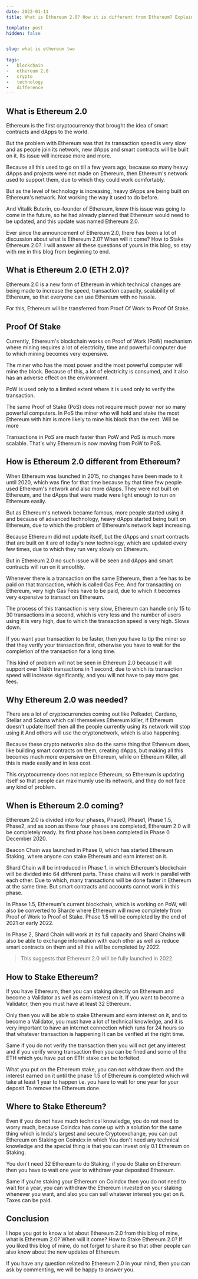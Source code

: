 ```yaml
---
date: 2022-01-11
title: What is Ethereum 2.0? How it is different from Ethereum? Explained.

template: post
hidden: false


slug: what is ethereum two
  
tags:
-   blockchain
-   ethereum 2.0
-   crypto
-   technology
-   difference
---
```

<!-- more -->


<!-- more -->



## What is Ethereum 2.0

Ethereum is the first cryptocurrency that brought the idea of ​​smart contracts and dApps to the world.

But the problem with Ethereum was that its transaction speed is very slow and as people join its network, new dApps and smart contracts will be built on it. Its issue will increase more and more.

Because all this used to go on till a few years ago, because so many heavy dApps and projects were not made on Ethereum, then Ethereum's network used to support them, due to which they could work comfortably. 

But as the level of technology is increasing, heavy dApps are being built on Ethereum's network. Not working the way it used to do before.

And Vitalik Buterin, co-founder of Ethereum, knew this issue was going to come in the future, so he had already planned that Ethereum would need to be updated, and this update was named Ethereum 2.0.

Ever since the announcement of Ethereum 2.0, there has been a lot of discussion about what is Ethereum 2.0? When will it come? How to Stake Ethereum 2.0?. I will answer all these questions of yours in this blog, so stay with me in this blog from beginning to end.

## What is Ethereum 2.0 (ETH 2.0)?

Ethereum 2.0 is a new form of Ethereum in which technical changes are being made to increase the speed, transaction capacity, scalability of Ethereum, so that everyone can use Ethereum with no hassle.

For this, Ethereum will be transferred from Proof Of Work to Proof Of Stake.

## Proof Of Stake

Currently, Ethereum's blockchain works on Proof of Work (PoW) mechanism where mining requires a lot of electricity, time and powerful computer due to which mining becomes very expensive.

The miner who has the most power and the most powerful computer will mine the block. Because of this, a lot of electricity is consumed, and it also has an adverse effect on the environment.

PoW is used only to a limited extent where it is used only to verify the transaction.

The same Proof of Stake (PoS) does not require much power nor so many powerful computers. In PoS the miner who will hold and stake the most Ethereum with him is more likely to mine his block than the rest. Will be more

Transactions in PoS are much faster than PoW and PoS is much more scalable. That's why Ethereum is now moving from PoW to PoS.

## How is Ethereum 2.0 different from Ethereum?

When Ethereum was launched in 2015, no changes have been made to it until 2020, which was fine for that time because by that time few people used Ethereum's network and also more dApps. They were not built on Ethereum, and the dApps that were made were light enough to run on Ethereum easily.

But as Ethereum's network became famous, more people started using it and because of advanced technology, heavy dApps started being built on Ethereum, due to which the problem of Ethereum's network kept increasing.

Because Ethereum did not update itself, but the dApps and smart contracts that are built on it are of today's new technology, which are updated every few times, due to which they run very slowly on Ethereum.

But in Ethereum 2.0 no such issue will be seen and dApps and smart contracts will run on it smoothly.

Whenever there is a transaction on the same Ethereum, then a fee has to be paid on that transaction, which is called Gas Fee. And for transacting on Ethereum, very high Gas Fees have to be paid, due to which it becomes very expensive to transact on Ethereum.

The process of this transaction is very slow, Ethereum can handle only 15 to 30 transactions in a second, which is very less and the number of users using it is very high, due to which the transaction speed is very high. Slows down.

If you want your transaction to be faster, then you have to tip the miner so that they verify your transaction first, otherwise you have to wait for the completion of the transaction for a long time.

This kind of problem will not be seen in Ethereum 2.0 because it will support over 1 lakh transactions in 1 second, due to which its transaction speed will increase significantly, and you will not have to pay more gas fees.

## Why Ethereum 2.0 was needed?

There are a lot of cryptocurrencies coming out like Polkadot, Cardano, Stellar and Solana which call themselves Ethereum killer, if Ethereum doesn't update itself then all the people currently using its network will stop using it And others will use the cryptonetwork, which is also happening.

Because these crypto networks also do the same thing that Ethereum does, like building smart contracts on them, creating dApps, but making all this becomes much more expensive on Ethereum, while on Ethereum Killer, all this is made easily and in less cost.

This cryptocurrency does not replace Ethereum, so Ethereum is updating itself so that people can maximumly use its network, and they do not face any kind of problem.

## When is Ethereum 2.0 coming?

Ethereum 2.0 is divided into four phases, Phase0, Phase1, Phase 1.5, Phase2, and as soon as these four phases are completed, Ethereum 2.0 will be completely ready. Its first phase has been completed in Phase 0 December 2020.

Beacon Chain was launched in Phase 0, which has started Ethereum Staking, where anyone can stake Ethereum and earn interest on it.

Shard Chain will be introduced in Phase 1, in which Ethereum's blockchain will be divided into 64 different parts. These chains will work in parallel with each other. Due to which, many transactions will be done faster in Ethereum at the same time. But smart contracts and accounts cannot work in this phase.

In Phase 1.5, Ethereum's current blockchain, which is working on PoW, will also be converted to Sharde where Ethereum will move completely from Proof of Work to Proof of Stake. Phase 1.5 will be completed by the end of 2021 or early 2022.

In Phase 2, Shard Chain will work at its full capacity and Shard Chains will also be able to exchange information with each other as well as reduce smart contracts on them and all this will be completed by 2022.

> This suggests that Ethereum 2.0 will be fully launched in 2022.

## How to Stake Ethereum?
If you have Ethereum, then you can staking directly on Ethereum and become a Validator as well as earn interest on it. If you want to become a Validator, then you must have at least 32 Ethereum.

Only then you will be able to stake Ethereum and earn interest on it, and to become a Validator, you must have a lot of technical knowledge, and it is very important to have an internet connection which runs for 24 hours so that whatever transaction is happening It can be verified at the right time.

Same if you do not verify the transaction then you will not get any interest and if you verify wrong transaction then you can be fined and some of the ETH which you have put on ETH stake can be forfeited. 

What you put on the Ethereum stake, you can not withdraw them and the interest earned on it until the phase 1.5 of Ethereum is completed which will take at least 1 year to happen i.e. you have to wait for one year for your deposit To remove the Ethereum done.

## Where to Stake Ethereum?

Even if you do not have much technical knowledge, you do not need to worry much, because Coindcx has come up with a solution for the same thing which is India's largest and secure Cryptoexchange, you can put Ethereum on Staking on Coindcx in which You don't need any technical knowledge and the special thing is that you can invest only 0.1 Ethereum on Staking.

You don't need 32 Ethereum to do Staking, if you do Stake on Ethereum then you have to wait one year to withdraw your deposited Ethereum.

Same if you're staking your Ethereum on Coindcx then you do not need to wait for a year, you can withdraw the Ethereum invested on your staking whenever you want, and also you can sell whatever interest you get on it. Taxes can be paid.

## Conclusion

I hope you got to know a lot about Ethereum 2.0 from this blog of mine, what is Ethereum 2.0? When will it come? How to Stake Ethereum 2.0? If you liked this blog of mine, do not forget to share it so that other people can also know about the new updates of Ethereum.

If you have any question related to Ethereum 2.0 in your mind, then you can ask by commenting, we will be happy to answer you.


